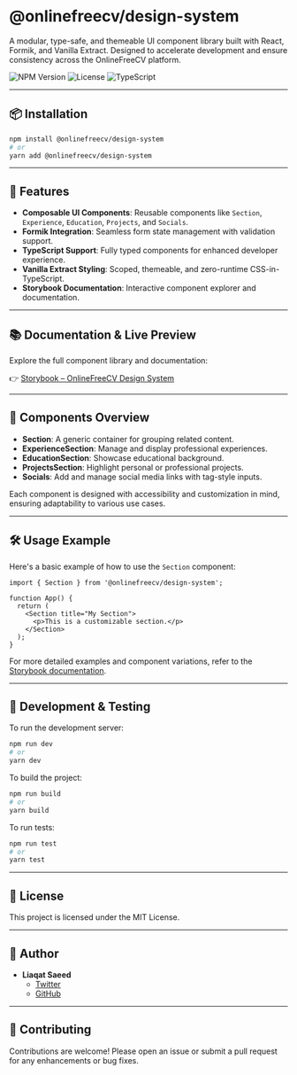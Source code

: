 # @onlinefreecv/design-system

A modular, type-safe, and themeable UI component library built with React, Formik, and Vanilla Extract. Designed to accelerate development and ensure consistency across the OnlineFreeCV platform.

![NPM Version](https://img.shields.io/npm/v/@onlinefreecv/design-system?color=blue)
![License](https://img.shields.io/npm/l/@onlinefreecv/design-system)
![TypeScript](https://img.shields.io/badge/TypeScript-Ready-blue.svg)

---

## 📦 Installation

```bash
npm install @onlinefreecv/design-system
# or
yarn add @onlinefreecv/design-system
```

---

## 🚀 Features

- **Composable UI Components**: Reusable components like `Section`, `Experience`, `Education`, `Projects`, and `Socials`.
- **Formik Integration**: Seamless form state management with validation support.
- **TypeScript Support**: Fully typed components for enhanced developer experience.
- **Vanilla Extract Styling**: Scoped, themeable, and zero-runtime CSS-in-TypeScript.
- **Storybook Documentation**: Interactive component explorer and documentation.

---

## 📚 Documentation & Live Preview

Explore the full component library and documentation:

👉 [Storybook – OnlineFreeCV Design System](http://storybook.onlinefreecv.com/)

---

## 🧱 Components Overview

- **Section**: A generic container for grouping related content.
- **ExperienceSection**: Manage and display professional experiences.
- **EducationSection**: Showcase educational background.
- **ProjectsSection**: Highlight personal or professional projects.
- **Socials**: Add and manage social media links with tag-style inputs.

Each component is designed with accessibility and customization in mind, ensuring adaptability to various use cases.

---

## 🛠️ Usage Example

Here's a basic example of how to use the `Section` component:

```tsx
import { Section } from '@onlinefreecv/design-system';

function App() {
  return (
    <Section title="My Section">
      <p>This is a customizable section.</p>
    </Section>
  );
}
```

For more detailed examples and component variations, refer to the [Storybook documentation](http://storybook.onlinefreecv.com/).

---

## 🧪 Development & Testing

To run the development server:

```bash
npm run dev
# or
yarn dev
```

To build the project:

```bash
npm run build
# or
yarn build
```

To run tests:

```bash
npm run test
# or
yarn test
```

---

## 📄 License

This project is licensed under the MIT License.

---

## 👤 Author

- **Liaqat Saeed**
  - [Twitter](https://twitter.com/liaqatsaeed6777)
  - [GitHub](https://github.com/liaqatsaeed6777)

---

## 🤝 Contributing

Contributions are welcome! Please open an issue or submit a pull request for any enhancements or bug fixes.
